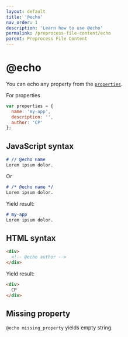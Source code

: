```yaml
---
layout: default
title: '@echo'
nav_order: 1
description: 'Learn how to use @echo'
permalink: /preprocess-file-content/echo
parent: Preprocess File Content
---
```


# @echo

You can echo any property from the [`properties`](../questions/features-and-properties#properties).

For properties
```js
var properties = {
  name: 'my-app',
  description: '',
  author: 'CP'
};
```

## JavaScript syntax

```md
# // @echo name
Lorem ipsum dolor.
```

Or

```md
# /* @echo name */
Lorem ipsum dolor.
```

Yield result:

```md
# my-app
Lorem ipsum dolor.
```

## HTML syntax

```html
<div>
  <!-- @echo author -->
</div>
```

Yield result:

```html
<div>
  CP
</div>
```

## Missing property

`@echo missing_property` yields empty string.
